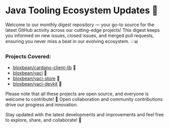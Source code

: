 
# Java Tooling Ecosystem Updates 🚀

Welcome to our monthly digest repository — your go-to source for the latest GitHub activity across our cutting-edge projects! 
This digest keeps you informed on new issues, closed issues, and merged pull requests, ensuring you never miss a beat in our evolving ecosystem. 💡📊

### Projects Covered:
- [bloxbean/cardano-client-lib](https://github.com/bloxbean/cardano-client-lib) 🔗
- [bloxbean/yaci](https://github.com/bloxbean/yaci) 🔗
- [bloxbean/yaci-store](https://github.com/bloxbean/yaci-store) 🔗
- [bloxbean/yaci-devkit](https://github.com/bloxbean/yaci-devkit) 🔗

Please note that all these projects are open source, and everyone is welcome to contribute! 🤝 Open collaboration and community contributions drive our progress and innovation.

Stay updated with the latest developments and improvements and feel free to explore, share, and collaborate! 🎉
